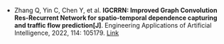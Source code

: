 * Zhang Q, Yin C, Chen Y, et al. <b>IGCRRN: Improved Graph Convolution Res-Recurrent Network for spatio-temporal dependence capturing and traffic flow prediction[J]</b>. Engineering Applications of Artificial Intelligence, 2022, 114: 105179. [Link](https://www.sciencedirect.com/science/article/pii/S0952197622002822)